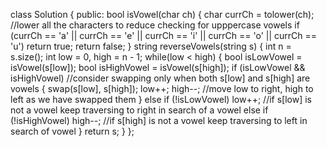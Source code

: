 class Solution {
public:
bool isVowel(char ch)
{
char currCh = tolower(ch); //lower all the characters to reduce checking for upppercase vowels
if (currCh == 'a' || currCh == 'e' || currCh == 'i' || currCh == 'o' || currCh == 'u') return true;
return false;
}
string reverseVowels(string s)
{
int n = s.size();
int low = 0, high = n - 1;
while(low < high)
{
bool isLowVowel = isVowel(s[low]);
bool isHighVowel = isVowel(s[high]);
if (isLowVowel && isHighVowel) //consider swapping only when both s[low] and s[high] are vowels
{
swap(s[low], s[high]);
low++; high--; //move low to right, high to left as we have swapped them
}
else if (!isLowVowel) low++; //if s[low] is not a vowel keep traversing to right in search of a vowel
else if (!isHighVowel) high--; //if s[high] is not a vowel keep traversing to left in search of vowel
}
return s;
}
};